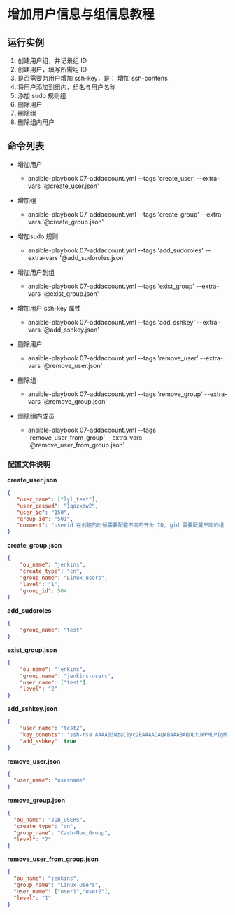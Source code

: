 # 增加用户信息与组信息教程

## 运行实例

1. 创建用户组，并记录组 ID
2. 创建用户，填写所需组 ID
3. 是否需要为用户增加 ssh-key，是： 增加 ssh-contens
4. 将用户添加到组内，组名与用户名称
5. 添加 sudo 规则组
6. 删除用户
7. 删除组
8. 删除组内用户

## 命令列表

- 增加用户
    - ansible-playbook 07-addaccount.yml --tags 'create_user' --extra-vars '@create_user.json'

- 增加组
    - ansible-playbook 07-addaccount.yml --tags 'create_group' --extra-vars '@create_group.json'

- 增加sudo 规则
    - ansible-playbook 07-addaccount.yml --tags 'add_sudoroles' --extra-vars '@add_sudoroles.json'

- 增加用户到组
    - ansible-playbook 07-addaccount.yml --tags 'exist_group' --extra-vars '@exist_group.json'

- 增加用户 ssh-key 属性
    - ansible-playbook 07-addaccount.yml --tags 'add_sshkey' --extra-vars '@add_sshkey.json'
    
- 删除用户
    - ansible-playbook 07-addaccount.yml --tags 'remove_user' --extra-vars '@remove_user.json'
    
- 删除组
    - ansible-playbook 07-addaccount.yml --tags 'remove_group' --extra-vars '@remove_group.json'
    
- 删除组内成员
    - ansible-playbook 07-addaccount.yml --tags 'remove_user_from_group' --extra-vars '@remove_user_from_group.json'
    
 ### 配置文件说明
 
**create_user.json**

 ```json
{
    "user_name": ["lyl_test"],
    "user_passwd": "1qazxsw2",
    "user_id": "150",
    "group_id": "501",
    "comment": "userid 在创建的时候需要配置不同的开头 ID, gid 需要配置不同的组 id 从创建组时指定 jqbkj_manager=150, jqbkj_dev_team-leader=151,jqbkj_operations=152, jqbkj_dev=153, jqbkj_test=154"
}
```
**create_group.json**

```json
{
    "ou_name": "jenkins",
    "create_type": "cn",
    "group_name": "Linux_users",
    "level": "1",
    "group_id": 504
}
```

**add_sudoroles**

```json
{
    "group_name": "test"
}
```

**exist_group.json**

```json
{
    "ou_name": "jenkins",
    "group_name": "jenkins-users",
    "user_name": ["test"],
    "level": "2"
}
```

**add_sshkey.json**

```json
{
    "user_name": "test2",
    "key_conents": "ssh-rsa AAAAB3NzaC1yc2EAAAADAQABAAABAQDLtUWPMLPIgMTsgLL9ee1TXkqNjeK0yWwQpnj7b7Z1jcpck+DNzeR/qPM9r/t66UuBa8zxudxVPgZV6YfvsOGHM0NpAbVGBGMOj7MSzqeUyvd8vbkS/lZ+uxYmPz22gcVnT406PPqPimixu2I6YoFN/B4Qkt0gszThv7rYKgZGiQG8RenafQUOEf7CB+Oak4rMSQFjYJPeDghTmQXYlQlMhY5GT8bTot1NglHftOloN2dyYjcbZUVtH7KxI3LDXjGFtC77msmjBpJgAagVBhUzY9/VT2pL/VYXREDVzGejZ2TLJTcCidaP7lMin+99sBSpwH/5aL5FynsRUDfhAD1D yuloong@YuLoongdeMacBook-Pro.local",
    "add_sshkey": true
}
```

**remove_user.json**

```json
{
  "user_name": "username"
}
```

**remove_group.json**

```json
{
  "ou_name": "JQB_USERS",
  "create_type": "cn",
  "group_name": "Cash-Now_Group",
  "level": "2"
}
```

**remove_user_from_group.json**

```json
{
  "ou_name": "jenkins",
  "group_name": "Linux_Users",
  "user_name": ["user1","user2"],
  "level": "1"
}
```